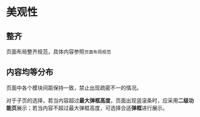 # 美观性
## 整齐

页面布局整齐规范，具体内容参照`页面布局规范`

## 内容均等分布

页面中各个模块间距保持一致，禁止出现疏密不一的情况。

对于子页的选择，若当内容超过**最大弹框高度**，页面出现竖滚条时，应采用**二级功能页**展示；若当内容不超过最大弹框高度，可选择合适**弹框**进行展示。